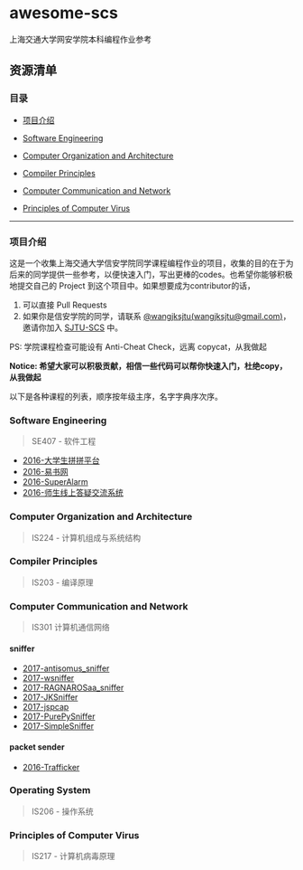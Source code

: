 # awesome-scs
上海交通大学网安学院本科编程作业参考


## 资源清单

### 目录

* [项目介绍](#项目介绍)

* [Software Engineering](#software-engineering)
* [Computer Organization and Architecture](#computer-organization-and-architecture)
* [Compiler Principles](#compiler-principles)
* [Computer Communication and Network](#computer-communication-and-network)
* [Principles of Computer Virus](#principles-of-computer-virus)
___

### 项目介绍

这是一个收集上海交通大学信安学院同学课程编程作业的项目，收集的目的在于为后来的同学提供一些参考，以便快速入门，写出更棒的codes。也希望你能够积极地提交自己的 Project 到这个项目中。如果想要成为contributor的话，

1. 可以直接 Pull Requests
2. 如果你是信安学院的同学，请联系 [@wangjksjtu(wangjksjtu@gmail.com)](https://github.com/wangjksjtu)，邀请你加入 [SJTU-SCS](https://github.com/SJTU-SCS) 中。

PS: 学院课程检查可能设有 Anti-Cheat Check，远离 copycat，从我做起

**Notice: 希望大家可以积极贡献，相信一些代码可以帮你快速入门，杜绝copy，从我做起**

以下是各种课程的列表，顺序按年级主序，名字字典序次序。

### Software Engineering
> SE407 - 软件工程

* [2016-大学生拼拼平台](https://github.com/jeklen/PingPing)
* [2016-易书网](https://github.com/shenqili/Yishuwang)
* [2016-SuperAlarm](https://github.com/wangjksjtu/SuperAlarm)
* [2016-师生线上答疑交流系统](https://github.com/RAGNAROSaa/Q-A-online)

### Computer Organization and Architecture
> IS224 - 计算机组成与系统结构

### Compiler Principles
> IS203 - 编译原理

### Computer Communication and Network
> IS301 计算机通信网络

#### sniffer

* [2017-antisomus_sniffer](https://github.com/AntiSomnus/sniffer)
* [2017-wsniffer](https://github.com/waderwu/wsniffer)
* [2017-RAGNAROSaa_sniffer](https://github.com/RAGNAROSaa/Sniffer)
* [2017-JKSniffer](https://github.com/wangjksjtu/JKSniffer)
* [2017-jspcap](https://github.com/JarryShaw/jspcap)
* [2017-PurePySniffer](https://github.com/phyank/PurePySniffer)
* [2017-SimpleSniffer](https://github.com/zqzqz/SimpleSniffer)

#### packet sender
* [2016-Trafficker](https://github.com/LyleMi/Trafficker)

### Operating System
> IS206 - 操作系统

### Principles of Computer Virus
> IS217 - 计算机病毒原理
